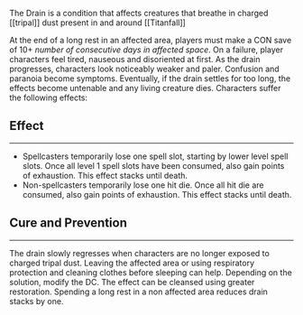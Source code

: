 The Drain is a condition that affects creatures that breathe in charged [[tripal]] dust present in and around [[Titanfall]]

  
At the end of a long rest in an affected area, players must make a CON save of 10+ _number of consecutive days in affected space_. On a failure, player characters feel tired, nauseous and disoriented at first. As the drain progresses, characters look noticeably weaker and paler. Confusion and paranoia become symptoms. Eventually, if the drain settles for too long, the effects become untenable and any living creature dies. Characters suffer the following effects:

## Effect

---

- Spellcasters temporarily lose one spell slot, starting by lower level spell slots. Once all level 1 spell slots have been consumed, also gain points of exhaustion. This effect stacks until death.
- Non-spellcasters temporarily lose one hit die. Once all hit die are consumed, also gain points of exhaustion. This effect stacks until death.

## Cure and Prevention

---

The drain slowly regresses when characters are no longer exposed to charged tripal dust. Leaving the affected area or using respiratory protection and cleaning clothes before sleeping can help. Depending on the solution, modify the DC. The effect can be cleansed using greater restoration. Spending a long rest in a non affected area reduces drain stacks by one.